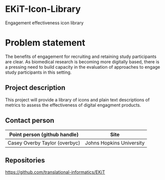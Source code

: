 # EKiT-Icon-Library
Engagement effectiveness icon library

# Problem statement
The benefits of engagement for recruiting and retaining study participants are clear. As biomedical research is becoming more digitally based, there is a pressing need to build capacity in the evaluation of approaches to engage study participants in this setting.

## Project description
This project will provide a library of icons and plain text descriptions of metrics to assess the effectiveness of digital engagment products.

## Contact person

Point person (github handle) | Site 
----------|--------------
Casey Overby Taylor (overbyc) | Johns Hopkins University

## Repositories

https://github.com/translational-informatics/EKiT
